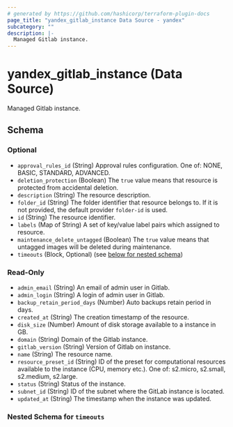 ```yaml
---
# generated by https://github.com/hashicorp/terraform-plugin-docs
page_title: "yandex_gitlab_instance Data Source - yandex"
subcategory: ""
description: |-
  Managed Gitlab instance.
---
```


# yandex_gitlab_instance (Data Source)

Managed Gitlab instance.



<!-- schema generated by tfplugindocs -->
## Schema

### Optional

- `approval_rules_id` (String) Approval rules configuration. One of: NONE, BASIC, STANDARD, ADVANCED.
- `deletion_protection` (Boolean) The `true` value means that resource is protected from accidental deletion.
- `description` (String) The resource description.
- `folder_id` (String) The folder identifier that resource belongs to. If it is not provided, the default provider `folder-id` is used.
- `id` (String) The resource identifier.
- `labels` (Map of String) A set of key/value label pairs which assigned to resource.
- `maintenance_delete_untagged` (Boolean) The `true` value means that untagged images will be deleted during maintenance.
- `timeouts` (Block, Optional) (see [below for nested schema](#nestedblock--timeouts))

### Read-Only

- `admin_email` (String) An email of admin user in Gitlab.
- `admin_login` (String) A login of admin user in Gitlab.
- `backup_retain_period_days` (Number) Auto backups retain period in days.
- `created_at` (String) The creation timestamp of the resource.
- `disk_size` (Number) Amount of disk storage available to a instance in GB.
- `domain` (String) Domain of the Gitlab instance.
- `gitlab_version` (String) Version of Gitlab on instance.
- `name` (String) The resource name.
- `resource_preset_id` (String) ID of the preset for computational resources available to the instance (CPU, memory etc.). One of: s2.micro, s2.small, s2.medium, s2.large.
- `status` (String) Status of the instance.
- `subnet_id` (String) ID of the subnet where the GitLab instance is located.
- `updated_at` (String) The timestamp when the instance was updated.

<a id="nestedblock--timeouts"></a>
### Nested Schema for `timeouts`
